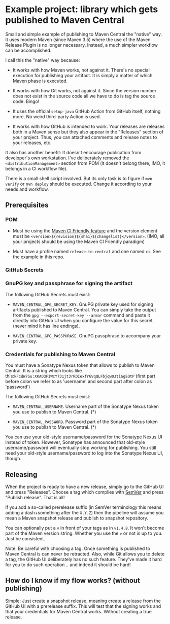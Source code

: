 # Example project: library which gets published to Maven Central


Small and simple example of publishing to Maven Central the "native" way.
It uses modern Maven (since Maven 3.5) where the use of the Maven Release Plugin is no longer
necessary. Instead, a much simpler workflow can be accomplished. 

I call this the "native" way because:

- It works with how Maven works, not against it. There's no special execution 
for publishing your artifact. It is simply a matter of which [Maven phase](https://maven.apache.org/guides/introduction/introduction-to-the-lifecycle.html#a-build-lifecycle-is-made-up-of-phases)
is executed.

- It works with how Git works, not against it. Since the version number does not exist
  in the source code all we have to do is tag the source code. Bingo!

- It uses the official `setup-java` GitHub Action from GitHub itself, nothing more. 
No weird third-party Action is used.

- It works with how GitHub is intended to work. Your releases are releases both in a Maven
sense but they also appear in the "Releases" section of your project. Thus, you can attached
comments and release notes to your releases, etc.

It also has another benefit: It doesn't encourage publication from developer's own workstation.
I've deliberately removed the `<distributionManagement>` section from POM (it doesn't belong there,
IMO, it belongs in a CI workflow file).

There is a small shell script involved. But its only task is to figure if `mvn verify` or `mvn deploy` 
should be executed. Change it according to your needs and workflow.




## Prerequisites


### POM

- Must be using the [Maven CI Friendly feature](https://maven.apache.org/maven-ci-friendly.html) and the version
element must be `<version>${revision}${sha1}${changelist}</version>`. 
(IMO, all your projects should be using the Maven CI Friendly paradigm)

- Must have a profile named `release-to-central` and one named `ci`. See the example in this repo.


### GitHub Secrets


### GnuPG key and passphrase for signing the artifact

The following GitHub Secrets must exist:

- `MAVEN_CENTRAL_GPG_SECRET_KEY`. GnuPG private key used for signing artifacts published to Maven Central. You can
simply take the output from the `gpg --export-secret-key --armor` command and paste it directly into GitHub UI when
you configure the value for this secret (never mind it has line endings).

- `MAVEN_CENTRAL_GPG_PASSPHRASE`. GnuPG passphrase to accompany your private key.


### Credentials for publishing to Maven Central

You must have a Sonatype Nexus token that allows to publish to Maven Central. It is a string which looks like this:`kFCdW7Su:XKAO3FIWcY731jt3rRDIexfrGVqQLFbjqwOJtiGgEQtP`
(first part before colon we refer to as 'username' and second part after colon as 'password')

The following GitHub Secrets must exist:

- `MAVEN_CENTRAL_USERNAME`. Username part of the Sonatype Nexus token you use to publish to Maven Central. (*)
 
- `MAVEN_CENTRAL_PASSWORD`. Password part of the Sonatype Nexus token you use to publish to Maven Central. (*)

You can use your old-style username/password for the Sonatype Nexus UI instead of token. However, Sonatype has announced that 
old-style username/password will eventually stop working for publishing. You still need your old-style username/password to log 
into the Sonatype Nexus UI, though.


## Releasing

When the project is ready to have a new release, simply go to the GitHub UI and press "Releases". Choose a tag which
complies with [SemVer](https://semver.org/) and press "Publish release". That is all!

If you add a so-called prerelease suffix (in SemVer terminology this means adding a dash+something after the `X.Y.Z`) then
the pipeline will assume you mean a Maven snapshot release and publish to snapshot repository.

You can optionally put a `v` in front of your tags as in `v1.4.8`. It won't become part of the Maven version string. 
Whether you use the `v` or not is up to you. Just be consistent.


Note: Be careful with choosing a tag. Once something is published to Maven Central is can never be retracted. Also, while Git allows
you to delete a tag, the GitHub UI deliberately has no such feature. They've made it hard for you to do such operation .. and
indeed it should be hard!


## How do I know if my flow works? (without publishing)

Simple: Just create a snapshot release, meaning create a release from the GitHub UI with a prerelease suffix. 
This will test that the signing works and that your credentials for Maven Central works. Without creating
a true release.
